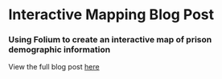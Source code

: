 # Interactive Mapping Blog Post
### Using Folium to create an interactive map of prison demographic information
View the full blog post [here](https://khyateed.medium.com/the-pseudoscience-of-incarceration-where-is-the-data-c514aa88085d?source=friends_link&sk=4bfdc4e7b3c40065bdd82d9dd4c08a28)
